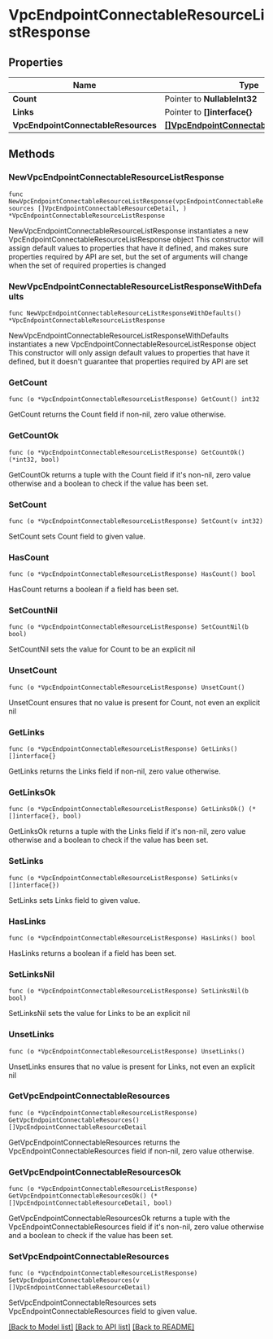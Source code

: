# VpcEndpointConnectableResourceListResponse

## Properties

Name | Type | Description | Notes
------------ | ------------- | ------------- | -------------
**Count** | Pointer to **NullableInt32** |  | [optional] 
**Links** | Pointer to **[]interface{}** |  | [optional] 
**VpcEndpointConnectableResources** | [**[]VpcEndpointConnectableResourceDetail**](VpcEndpointConnectableResourceDetail.md) |  | 

## Methods

### NewVpcEndpointConnectableResourceListResponse

`func NewVpcEndpointConnectableResourceListResponse(vpcEndpointConnectableResources []VpcEndpointConnectableResourceDetail, ) *VpcEndpointConnectableResourceListResponse`

NewVpcEndpointConnectableResourceListResponse instantiates a new VpcEndpointConnectableResourceListResponse object
This constructor will assign default values to properties that have it defined,
and makes sure properties required by API are set, but the set of arguments
will change when the set of required properties is changed

### NewVpcEndpointConnectableResourceListResponseWithDefaults

`func NewVpcEndpointConnectableResourceListResponseWithDefaults() *VpcEndpointConnectableResourceListResponse`

NewVpcEndpointConnectableResourceListResponseWithDefaults instantiates a new VpcEndpointConnectableResourceListResponse object
This constructor will only assign default values to properties that have it defined,
but it doesn't guarantee that properties required by API are set

### GetCount

`func (o *VpcEndpointConnectableResourceListResponse) GetCount() int32`

GetCount returns the Count field if non-nil, zero value otherwise.

### GetCountOk

`func (o *VpcEndpointConnectableResourceListResponse) GetCountOk() (*int32, bool)`

GetCountOk returns a tuple with the Count field if it's non-nil, zero value otherwise
and a boolean to check if the value has been set.

### SetCount

`func (o *VpcEndpointConnectableResourceListResponse) SetCount(v int32)`

SetCount sets Count field to given value.

### HasCount

`func (o *VpcEndpointConnectableResourceListResponse) HasCount() bool`

HasCount returns a boolean if a field has been set.

### SetCountNil

`func (o *VpcEndpointConnectableResourceListResponse) SetCountNil(b bool)`

 SetCountNil sets the value for Count to be an explicit nil

### UnsetCount
`func (o *VpcEndpointConnectableResourceListResponse) UnsetCount()`

UnsetCount ensures that no value is present for Count, not even an explicit nil
### GetLinks

`func (o *VpcEndpointConnectableResourceListResponse) GetLinks() []interface{}`

GetLinks returns the Links field if non-nil, zero value otherwise.

### GetLinksOk

`func (o *VpcEndpointConnectableResourceListResponse) GetLinksOk() (*[]interface{}, bool)`

GetLinksOk returns a tuple with the Links field if it's non-nil, zero value otherwise
and a boolean to check if the value has been set.

### SetLinks

`func (o *VpcEndpointConnectableResourceListResponse) SetLinks(v []interface{})`

SetLinks sets Links field to given value.

### HasLinks

`func (o *VpcEndpointConnectableResourceListResponse) HasLinks() bool`

HasLinks returns a boolean if a field has been set.

### SetLinksNil

`func (o *VpcEndpointConnectableResourceListResponse) SetLinksNil(b bool)`

 SetLinksNil sets the value for Links to be an explicit nil

### UnsetLinks
`func (o *VpcEndpointConnectableResourceListResponse) UnsetLinks()`

UnsetLinks ensures that no value is present for Links, not even an explicit nil
### GetVpcEndpointConnectableResources

`func (o *VpcEndpointConnectableResourceListResponse) GetVpcEndpointConnectableResources() []VpcEndpointConnectableResourceDetail`

GetVpcEndpointConnectableResources returns the VpcEndpointConnectableResources field if non-nil, zero value otherwise.

### GetVpcEndpointConnectableResourcesOk

`func (o *VpcEndpointConnectableResourceListResponse) GetVpcEndpointConnectableResourcesOk() (*[]VpcEndpointConnectableResourceDetail, bool)`

GetVpcEndpointConnectableResourcesOk returns a tuple with the VpcEndpointConnectableResources field if it's non-nil, zero value otherwise
and a boolean to check if the value has been set.

### SetVpcEndpointConnectableResources

`func (o *VpcEndpointConnectableResourceListResponse) SetVpcEndpointConnectableResources(v []VpcEndpointConnectableResourceDetail)`

SetVpcEndpointConnectableResources sets VpcEndpointConnectableResources field to given value.



[[Back to Model list]](../README.md#documentation-for-models) [[Back to API list]](../README.md#documentation-for-api-endpoints) [[Back to README]](../README.md)


